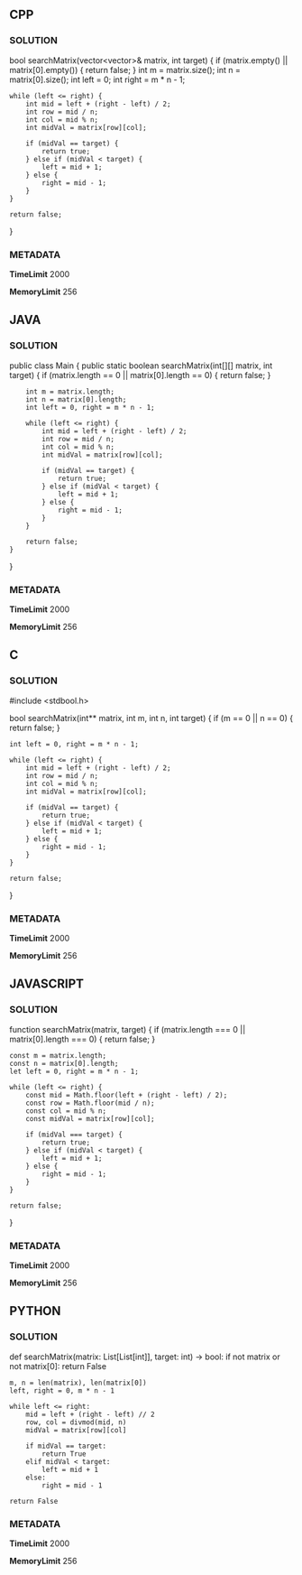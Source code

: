 ## CPP

### SOLUTION

bool searchMatrix(vector<vector<int>>& matrix, int target) {
    if (matrix.empty() || matrix[0].empty()) {
        return false;
    }
    int m = matrix.size();
    int n = matrix[0].size();
    int left = 0;
    int right = m * n - 1;

    while (left <= right) {
        int mid = left + (right - left) / 2;
        int row = mid / n;
        int col = mid % n;
        int midVal = matrix[row][col];

        if (midVal == target) {
            return true;
        } else if (midVal < target) {
            left = mid + 1;
        } else {
            right = mid - 1;
        }
    }

    return false;
}


### METADATA

**TimeLimit**
2000

**MemoryLimit**
256

## JAVA

### SOLUTION

public class Main {
    public static boolean searchMatrix(int[][] matrix, int target) {
        if (matrix.length == 0 || matrix[0].length == 0) {
            return false;
        }

        int m = matrix.length;
        int n = matrix[0].length;
        int left = 0, right = m * n - 1;

        while (left <= right) {
            int mid = left + (right - left) / 2;
            int row = mid / n;
            int col = mid % n;
            int midVal = matrix[row][col];

            if (midVal == target) {
                return true;
            } else if (midVal < target) {
                left = mid + 1;
            } else {
                right = mid - 1;
            }
        }

        return false;
    }
}


### METADATA

**TimeLimit**
2000

**MemoryLimit**
256

## C

### SOLUTION

#include <stdbool.h>

bool searchMatrix(int** matrix, int m, int n, int target) {
    if (m == 0 || n == 0) {
        return false;
    }

    int left = 0, right = m * n - 1;

    while (left <= right) {
        int mid = left + (right - left) / 2;
        int row = mid / n;
        int col = mid % n;
        int midVal = matrix[row][col];

        if (midVal == target) {
            return true;
        } else if (midVal < target) {
            left = mid + 1;
        } else {
            right = mid - 1;
        }
    }

    return false;
}


### METADATA

**TimeLimit**
2000

**MemoryLimit**
256

## JAVASCRIPT

### SOLUTION

function searchMatrix(matrix, target) {
    if (matrix.length === 0 || matrix[0].length === 0) {
        return false;
    }

    const m = matrix.length;
    const n = matrix[0].length;
    let left = 0, right = m * n - 1;

    while (left <= right) {
        const mid = Math.floor(left + (right - left) / 2);
        const row = Math.floor(mid / n);
        const col = mid % n;
        const midVal = matrix[row][col];

        if (midVal === target) {
            return true;
        } else if (midVal < target) {
            left = mid + 1;
        } else {
            right = mid - 1;
        }
    }

    return false;
}


### METADATA

**TimeLimit**
2000

**MemoryLimit**
256

## PYTHON

### SOLUTION

def searchMatrix(matrix: List[List[int]], target: int) -> bool:
    if not matrix or not matrix[0]:
        return False

    m, n = len(matrix), len(matrix[0])
    left, right = 0, m * n - 1

    while left <= right:
        mid = left + (right - left) // 2
        row, col = divmod(mid, n)
        midVal = matrix[row][col]

        if midVal == target:
            return True
        elif midVal < target:
            left = mid + 1
        else:
            right = mid - 1

    return False

### METADATA

**TimeLimit**
2000

**MemoryLimit**
256
